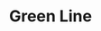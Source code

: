 ---
title: Green Line
title_zh: 綠綫
route_sign: [G]
branch_line: false
stations:
  - station_code: [G1]
    name: Mirai
    name_zh: 美拉
    transfer:
      - route_sign: [Ac,C,D]
  - station_code: [G2]
    name: Uptown Cross
    name_zh: 上環十字
    transfer:
      - route_sign: [W]
  - station_code: [G3]
    name: Winterland
    name_zh: 冬地
    transfer:
      - route_sign: [C,W]
  - station_code: [G4]
    name: City Farm
    name_zh: 城市農場
    transfer:
      - route_sign: [B,P]
  - station_code: [G5]
    name: Mount Austin
    name_zh: 柯士甸山
    transfer:
      - route_sign: [C]
  - station_code: [G6]
    name: Downtown Core
    name_zh: 市中心
    transfer:
      - route_sign: [R,W]
  - station_code: [G7]
    name: Portal Cave
    name_zh: 波打洞
    transfer:
      - route_sign: [R,P]
  - station_code: [G8]
    name: Bottomvalley
    name_zh: 山底谷
    transfer:
      - route_sign: [V]
  - station_code: [G9]
    name: UCHQ South
    name_zh: 聯總南
    transfer:
      - route_sign: [B,A]
  - station_code: [G10]
    name: UCHQ West
    name_zh: 聯總西
custom_style: table{margin:0 auto}.station-code-bg{background-image:url(/img/bg/greenline.png);background-repeat:no-repeat;background-size:7px 101%;background-position:56px}
weight: 2
---